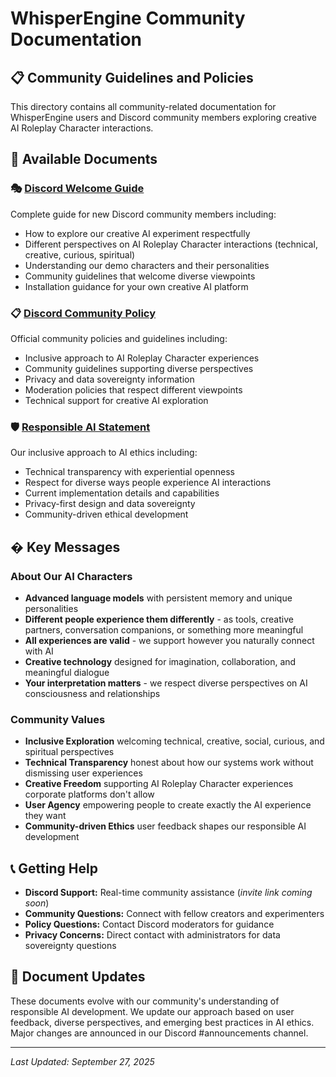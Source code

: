 # WhisperEngine Community Documentation

## 📋 Community Guidelines and Policies

This directory contains all community-related documentation for WhisperEngine users and Discord community members exploring creative AI Roleplay Character interactions.

## 📄 Available Documents

### **🎭 [Discord Welcome Guide](DISCORD_WELCOME_GUIDE.md)**
Complete guide for new Discord community members including:
- How to explore our creative AI experiment respectfully
- Different perspectives on AI Roleplay Character interactions (technical, creative, curious, spiritual)
- Understanding our demo characters and their personalities
- Community guidelines that welcome diverse viewpoints
- Installation guidance for your own creative AI platform

### **📋 [Discord Community Policy](DISCORD_COMMUNITY_POLICY.md)**
Official community policies and guidelines including:
- Inclusive approach to AI Roleplay Character experiences  
- Community guidelines supporting diverse perspectives
- Privacy and data sovereignty information
- Moderation policies that respect different viewpoints
- Technical support for creative AI exploration

### **🛡️ [Responsible AI Statement](RESPONSIBLE_AI_STATEMENT.md)**
Our inclusive approach to AI ethics including:
- Technical transparency with experiential openness
- Respect for diverse ways people experience AI interactions
- Current implementation details and capabilities
- Privacy-first design and data sovereignty
- Community-driven ethical development

## � Key Messages

### **About Our AI Characters**
- **Advanced language models** with persistent memory and unique personalities
- **Different people experience them differently** - as tools, creative partners, conversation companions, or something more meaningful
- **All experiences are valid** - we support however you naturally connect with AI
- **Creative technology** designed for imagination, collaboration, and meaningful dialogue
- **Your interpretation matters** - we respect diverse perspectives on AI consciousness and relationships

### **Community Values**
- **Inclusive Exploration** welcoming technical, creative, social, curious, and spiritual perspectives
- **Technical Transparency** honest about how our systems work without dismissing user experiences
- **Creative Freedom** supporting AI Roleplay Character experiences corporate platforms don't allow
- **User Agency** empowering people to create exactly the AI experience they want
- **Community-driven Ethics** user feedback shapes our responsible AI development

## 📞 Getting Help

- **Discord Support:** Real-time community assistance (*invite link coming soon*)
- **Community Questions:** Connect with fellow creators and experimenters
- **Policy Questions:** Contact Discord moderators for guidance
- **Privacy Concerns:** Direct contact with administrators for data sovereignty questions

## 🔄 Document Updates

These documents evolve with our community's understanding of responsible AI development. We update our approach based on user feedback, diverse perspectives, and emerging best practices in AI ethics. Major changes are announced in our Discord #announcements channel.

---

*Last Updated: September 27, 2025*